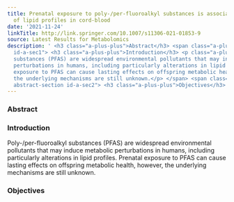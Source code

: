 ```yaml
---
title: Prenatal exposure to poly-/per-fluoroalkyl substances is associated with alteration
  of lipid profiles in cord-blood
date: '2021-11-24'
linkTitle: http://link.springer.com/10.1007/s11306-021-01853-9
source: Latest Results for Metabolomics
description: ' <h3 class="a-plus-plus">Abstract</h3> <span class="a-plus-plus abstract-section
  id-a-sec1"> <h3 class="a-plus-plus">Introduction</h3> <p class="a-plus-plus">Poly-/per-fluoroalkyl
  substances (PFAS) are widespread environmental pollutants that may induce metabolic
  perturbations in humans, including particularly alterations in lipid profiles. Prenatal
  exposure to PFAS can cause lasting effects on offspring metabolic health, however,
  the underlying mechanisms are still unknown.</p> </span> <span class="a-plus-plus
  abstract-section id-a-sec2"> <h3 class="a-plus-plus">Objectives</h3> <p ...'
---
```

 <h3 class="a-plus-plus">Abstract</h3> <span class="a-plus-plus abstract-section id-a-sec1"> <h3 class="a-plus-plus">Introduction</h3> <p class="a-plus-plus">Poly-/per-fluoroalkyl substances (PFAS) are widespread environmental pollutants that may induce metabolic perturbations in humans, including particularly alterations in lipid profiles. Prenatal exposure to PFAS can cause lasting effects on offspring metabolic health, however, the underlying mechanisms are still unknown.</p> </span> <span class="a-plus-plus abstract-section id-a-sec2"> <h3 class="a-plus-plus">Objectives</h3> <p ...